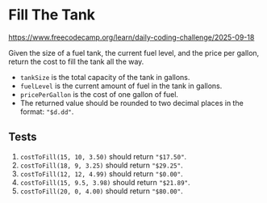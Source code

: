 # Fill The Tank

https://www.freecodecamp.org/learn/daily-coding-challenge/2025-09-18

Given the size of a fuel tank, the current fuel level, and the price per gallon, return the cost to fill the tank all the way.

- `tankSize` is the total capacity of the tank in gallons.
- `fuelLevel` is the current amount of fuel in the tank in gallons.
- `pricePerGallon` is the cost of one gallon of fuel.
- The returned value should be rounded to two decimal places in the format: `"$d.dd"`.

## Tests

1. `costToFill(15, 10, 3.50)` should return `"$17.50"`.
1. `costToFill(18, 9, 3.25)` should return `"$29.25"`.
1. `costToFill(12, 12, 4.99)` should return `"$0.00"`.
1. `costToFill(15, 9.5, 3.98)` should return `"$21.89"`.
1. `costToFill(20, 0, 4.00)` should return `"$80.00"`.
